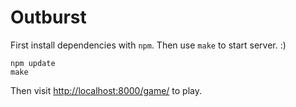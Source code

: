 Outburst
========

First install dependencies with ``npm``. Then use ``make`` to start server. :)

    npm update
    make

Then visit [http://localhost:8000/game/]() to play.
